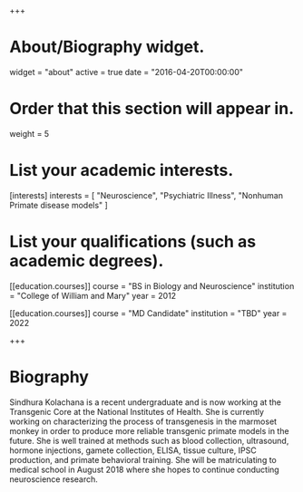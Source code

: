 +++
# About/Biography widget.
widget = "about"
active = true
date = "2016-04-20T00:00:00"

# Order that this section will appear in.
weight = 5

# List your academic interests.
[interests]
  interests = [
    "Neuroscience",
    "Psychiatric Illness",
    "Nonhuman Primate disease models"
  ]

# List your qualifications (such as academic degrees).
[[education.courses]]
  course = "BS in Biology and Neuroscience"
  institution = "College of William and Mary"
  year = 2012

[[education.courses]]
  course = "MD Candidate"
  institution = "TBD"
  year = 2022
 
+++

# Biography

Sindhura Kolachana is a recent undergraduate and is now working at the Transgenic Core at the National Institutes of Health. She is currently working on characterizing the process of transgenesis in the marmoset monkey in order to produce more reliable transgenic primate models in the future. She is well trained at methods such as blood collection, ultrasound, hormone injections, gamete collection, ELISA, tissue culture, IPSC production, and primate behavioral training. She will be matriculating to medical school in August 2018 where she hopes to continue conducting neuroscience research. 
